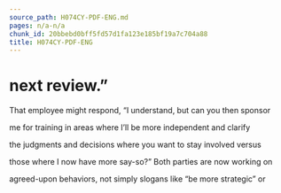 ```yaml
---
source_path: H074CY-PDF-ENG.md
pages: n/a-n/a
chunk_id: 20bbebd0bff5fd57d1fa123e185bf19a7c704a88
title: H074CY-PDF-ENG
---
```

# next review.”

That employee might respond, “I understand, but can you then sponsor

me for training in areas where I’ll be more independent and clarify

the judgments and decisions where you want to stay involved versus

those where I now have more say-so?” Both parties are now working on

agreed-upon behaviors, not simply slogans like “be more strategic” or
